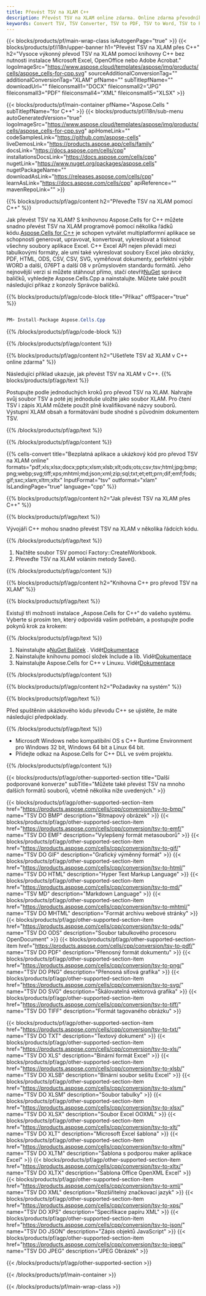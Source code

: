 ```yaml
---
title: Převést TSV na XLAM C++
description: Převést TSV na XLAM online zdarma. Online zdarma převodník TSV na XLAM. C++ TSV až XLAM. TSV až XLAM přes C++.
keywords: Convert TSV, TSV Converter, TSV to PDF, TSV to Word, TSV to PPT, TSV to Image
---
```

{{< blocks/products/pf/main-wrap-class isAutogenPage="true" >}}
{{< blocks/products/pf/i18n/upper-banner h1="Převést TSV na XLAM přes C++" h2="Vysoce výkonný převod TSV na XLAM pomocí knihovny C++ bez nutnosti instalace Microsoft Excel, OpenOffice nebo Adobe Acrobat." logoImageSrc="https://www.aspose.cloud/templates/aspose/img/products/cells/aspose_cells-for-cpp.svg" sourceAdditionalConversionTag="" additionalConversionTag="XLAM" pfName="" subTitlepfName="" downloadUrl="" fileiconsmall1="DOCX" fileiconsmall2="JPG" fileiconsmall3="PDF" fileiconsmall4="XML" fileiconsmall5="XLSX" >}}

{{< blocks/products/pf/main-container pfName="Aspose.Cells " subTitlepfName="for C++" >}}
{{< blocks/products/pf/i18n/sub-menu autoGeneratedVersion="true" logoImageSrc="https://www.aspose.cloud/templates/aspose/img/products/cells/aspose_cells-for-cpp.svg" apiHomeLink="" codeSamplesLink="https://github.com/aspose-cells" liveDemosLink="https://products.aspose.app/cells/family" docsLink="https://docs.aspose.com/cells/cpp" installationsDocsLink="https://docs.aspose.com/cells/cpp" nugetLink="https://www.nuget.org/packages/aspose.cells" nugetPackageName="" downloadAsLink="https://releases.aspose.com/cells/cpp" learnAsLink="https://docs.aspose.com/cells/cpp" apiReference="" mavenRepoLink="" >}}


{{% blocks/products/pf/agp/content h2="Převeďte TSV na XLAM pomocí C++" %}}

Jak převést TSV na XLAM? S knihovnou Aspose.Cells for C++ můžete snadno převést TSV na XLAM programově pomocí několika řádků kódu.[Aspose.Cells for C++](https://products.aspose.com/cells/cpp) je schopen vytvářet multiplatformní aplikace se schopností generovat, upravovat, konvertovat, vykreslovat a tisknout všechny soubory aplikace Excel. C++ Excel API nejen převádí mezi tabulkovými formáty, ale umí také vykreslovat soubory Excel jako obrázky, PDF, HTML, ODS, CSV, CSV, SVG, vyměňovat dokumenty, perfektní výběr WORD a další, 076PT a další 08 v průmyslovém standardu formátů. Jeho nejnovější verzi si můžete stáhnout přímo, stačí otevřít[NuGet](https://www.nuget.org/packages/Aspose.Cells.Cpp/) správce balíčků, vyhledejte Aspose.Cells.Cpp a nainstalujte. Můžete také použít následující příkaz z konzoly Správce balíčků.

{{% blocks/products/pf/agp/code-block title="Příkaz" offSpacer="true" %}}

```cs

PM> Install-Package Aspose.Cells.Cpp

```

{{% /blocks/products/pf/agp/code-block %}}

{{% /blocks/products/pf/agp/content %}}

{{% blocks/products/pf/agp/content h2="Ušetřete TSV až XLAM v C++ online zdarma" %}}

Následující příklad ukazuje, jak převést TSV na XLAM v C++.
{{% blocks/products/pf/agp/text %}}

Postupujte podle jednoduchých kroků pro převod TSV na XLAM. Nahrajte svůj soubor TSV a poté jej jednoduše uložte jako soubor XLAM. Pro čtení TSV i zápis XLAM můžete použít plně kvalifikované názvy souborů. Výstupní XLAM obsah a formátování bude shodné s původním dokumentem TSV.

{{% /blocks/products/pf/agp/text %}}

{{% /blocks/products/pf/agp/content %}}

{{% cells-convert title="Bezplatná aplikace a ukázkový kód pro převod TSV na XLAM online" formats="pdf;xls;xlsx;docx;pptx;xlsm;xlsb;xlt;ods;ots;csv;tsv;html;jpg;bmp;png;webp;svg;tiff;xps;mhtml;md;json;xml;zip;sql;txt;et;ett;prn;dif;emf;fods;gif;sxc;xlam;xltm;xltx" InputFormat="tsv" outformat="xlam" IsLandingPage="true" language="cpp" %}}

{{% blocks/products/pf/agp/content h2="Jak převést TSV na XLAM přes C++" %}}

{{% blocks/products/pf/agp/text %}}

 Vývojáři C++ mohou snadno převést TSV na XLAM v několika řádcích kódu.

{{% /blocks/products/pf/agp/text %}}

1. Načtěte soubor TSV pomocí Factory::CreateIWorkbook.
1. Převeďte TSV na XLAM voláním metody Save().

{{% /blocks/products/pf/agp/content %}}

{{% blocks/products/pf/agp/content h2="Knihovna C++ pro převod TSV na XLAM" %}}

{{% blocks/products/pf/agp/text %}}

Existují tři možnosti instalace „Aspose.Cells for C++“ do vašeho systému. Vyberte si prosím ten, který odpovídá vašim potřebám, a postupujte podle pokynů krok za krokem:

{{% /blocks/products/pf/agp/text %}}

1.  Nainstalujte a[NuGet Balíček](https://www.nuget.org/packages/Aspose.Cells.Cpp/) . Vidět[Dokumentace](https://docs.aspose.com/cells/cpp/installation/#using-nuget-package-manager)
1.  Nainstalujte knihovnu pomocí složek Include a lib. Vidět[Dokumentace](https://docs.aspose.com/cells/cpp/installation/#using-include-and-lib-folders)
1. Nainstalujte Aspose.Cells for C++ v Linuxu. Vidět[Dokumentace](https://docs.aspose.com/cells/cpp/installation/#installing-asposecells-for-c-in-linux)

{{% /blocks/products/pf/agp/content %}}

{{% blocks/products/pf/agp/content h2="Požadavky na systém" %}}

{{% blocks/products/pf/agp/text %}}

 Před spuštěním ukázkového kódu převodu C++ se ujistěte, že máte následující předpoklady.

{{% /blocks/products/pf/agp/text %}}

- Microsoft Windows nebo kompatibilní OS s C++ Runtime Environment pro Windows 32 bit, Windows 64 bit a Linux 64 bit.
- Přidejte odkaz na Aspose.Cells for C++ DLL ve svém projektu.

{{% /blocks/products/pf/agp/content %}}


{{< blocks/products/pf/agp/other-supported-section title="Další podporované konverze" subTitle="Můžete také převést TSV na mnoho dalších formátů souborů, včetně několika níže uvedených." >}}

{{< blocks/products/pf/agp/other-supported-section-item href="https://products.aspose.com/cells/cpp/conversion/tsv-to-bmp/" name="TSV DO BMP" description="Bitmapový obrázek" >}}
{{< blocks/products/pf/agp/other-supported-section-item href="https://products.aspose.com/cells/cpp/conversion/tsv-to-emf/" name="TSV DO EMF" description="Vylepšený formát metasouborů" >}}
{{< blocks/products/pf/agp/other-supported-section-item href="https://products.aspose.com/cells/cpp/conversion/tsv-to-gif/" name="TSV DO GIF" description="Grafický výměnný formát" >}}
{{< blocks/products/pf/agp/other-supported-section-item href="https://products.aspose.com/cells/cpp/conversion/tsv-to-html/" name="TSV DO HTML" description="Hyper Text Markup Language" >}}
{{< blocks/products/pf/agp/other-supported-section-item href="https://products.aspose.com/cells/cpp/conversion/tsv-to-md/" name="TSV MD" description="Markdown Language" >}}
{{< blocks/products/pf/agp/other-supported-section-item href="https://products.aspose.com/cells/cpp/conversion/tsv-to-mhtml/" name="TSV DO MHTML" description="Formát archivu webové stránky" >}}
{{< blocks/products/pf/agp/other-supported-section-item href="https://products.aspose.com/cells/cpp/conversion/tsv-to-ods/" name="TSV DO ODS" description="Soubor tabulkového procesoru OpenDocument" >}}
{{< blocks/products/pf/agp/other-supported-section-item href="https://products.aspose.com/cells/cpp/conversion/tsv-to-pdf/" name="TSV DO PDF" description="Přenosný formát dokumentu" >}}
{{< blocks/products/pf/agp/other-supported-section-item href="https://products.aspose.com/cells/cpp/conversion/tsv-to-png/" name="TSV DO PNG" description="Přenosná síťová grafika" >}}
{{< blocks/products/pf/agp/other-supported-section-item href="https://products.aspose.com/cells/cpp/conversion/tsv-to-svg/" name="TSV DO SVG" description="Škálovatelná vektorová grafika" >}}
{{< blocks/products/pf/agp/other-supported-section-item href="https://products.aspose.com/cells/cpp/conversion/tsv-to-tiff/" name="TSV DO TIFF" description="Formát tagovaného obrázku" >}}

{{< blocks/products/pf/agp/other-supported-section-item href="https://products.aspose.com/cells/cpp/conversion/tsv-to-txt/" name="TSV DO TXT" description="Textový dokument" >}}
{{< blocks/products/pf/agp/other-supported-section-item href="https://products.aspose.com/cells/cpp/conversion/tsv-to-xls/" name="TSV DO XLS" description="Binární formát Excel" >}}
{{< blocks/products/pf/agp/other-supported-section-item href="https://products.aspose.com/cells/cpp/conversion/tsv-to-xlsb/" name="TSV DO XLSB" description="Binární soubor sešitu Excel" >}}
{{< blocks/products/pf/agp/other-supported-section-item href="https://products.aspose.com/cells/cpp/conversion/tsv-to-xlsm/" name="TSV DO XLSM" description="Soubor tabulky" >}}
{{< blocks/products/pf/agp/other-supported-section-item href="https://products.aspose.com/cells/cpp/conversion/tsv-to-xlsx/" name="TSV DO XLSX" description="Soubor Excel OOXML" >}}
{{< blocks/products/pf/agp/other-supported-section-item href="https://products.aspose.com/cells/cpp/conversion/tsv-to-xlt/" name="TSV DO XLT" description="Microsoft Excel šablona" >}}
{{< blocks/products/pf/agp/other-supported-section-item href="https://products.aspose.com/cells/cpp/conversion/tsv-to-xltm/" name="TSV DO XLTM" description="Šablona s podporou maker aplikace Excel" >}}
{{< blocks/products/pf/agp/other-supported-section-item href="https://products.aspose.com/cells/cpp/conversion/tsv-to-xltx/" name="TSV DO XLTX" description="Šablona Office OpenXML Excel" >}}
{{< blocks/products/pf/agp/other-supported-section-item href="https://products.aspose.com/cells/cpp/conversion/tsv-to-xml/" name="TSV DO XML" description="Rozšiřitelný značkovací jazyk" >}}
{{< blocks/products/pf/agp/other-supported-section-item href="https://products.aspose.com/cells/cpp/conversion/tsv-to-xps/" name="TSV DO XPS" description="Specifikace papíru XML" >}}
{{< blocks/products/pf/agp/other-supported-section-item href="https://products.aspose.com/cells/cpp/conversion/tsv-to-json/" name="TSV DO JSON" description="Zápis objektů JavaScript" >}}
{{< blocks/products/pf/agp/other-supported-section-item href="https://products.aspose.com/cells/cpp/conversion/tsv-to-jpeg/" name="TSV DO JPEG" description="JPEG Obrázek" >}}

{{< /blocks/products/pf/agp/other-supported-section >}}

{{< /blocks/products/pf/main-container >}}
    
{{< /blocks/products/pf/main-wrap-class >}}
